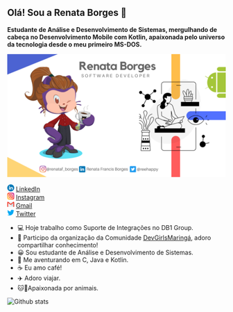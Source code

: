 ## Olá! Sou a Renata Borges 👋

**Estudante de Análise e Desenvolvimento de  Sistemas, mergulhando de cabeça no Desenvolvimento Mobile com Kotlin, apaixonada pelo universo da tecnologia desde o meu primeiro MS-DOS.**  

<img src="Xenon.png">

<a href="https://www.linkedin.com/in/renata-francis-borges-b6b056158"><img src="linkedin.png" width="16"></img></a> [LinkedIn](https://www.linkedin.com/in/renata-francis-borges-b6b056158)<br>
<a href="https://www.instagram.com/renataf_borges/"><img src="instagram.png" width="16"></img></a> [Instagram](https://www.instagram.com/renataf_borges/)<br>
<a href="https://renata.francisborges@gmail.com"><img src="gmail.png" width="16"></img></a> [Gmail](renata.francisborges@gmail.com)<br>
<a href="https://www.twitter.com/reehappy/"><img src="twitter.png" width="16"></img></a> [Twitter](https://www.twitter.com/reehappy/)<br>

* :computer:  Hoje trabalho como Suporte de Integrações no DB1 Group.
* 🙏  Participo da organização da Comunidade [DevGirlsMaringá](https://www.instagram.com/devgirlsmaringa/), adoro compartilhar conhecimento!
* 😀  Sou estudante de Análise e Desenvolvimento de Sistemas. 
* :rocket: Me aventurando em C, Java e Kotlin.
* :coffee: Eu amo café!
* :airplane: Adoro viajar.
* :cat::dog:Apaixonada por animais.

![Github stats](https://github-readme-stats.vercel.app/api?username=renatafborges&theme=radical&count_private=true&show_icons=true)

